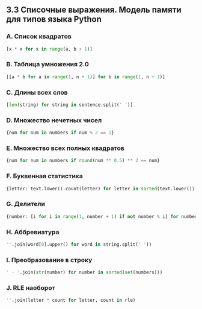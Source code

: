 ## 3.3 Списочные выражения. Модель памяти для типов языка Python

### A. Список квадратов
``` python
[x * x for x in range(a, b + 1)]
```

### B. Таблица умножения 2.0
``` python
[[a * b for a in range(1, n + 1)] for b in range(1, n + 1)]
```

### C. Длины всех слов
``` python
[len(string) for string in sentence.split(' ')]
```

### D. Множество нечетных чисел
``` python
{num for num in numbers if num % 2 == 1}
```

### E. Множество всех полных квадратов
``` python
{num for num in numbers if round(num ** 0.5) ** 2 == num}
```

### F. Буквенная статистика
``` python
{letter: text.lower().count(letter) for letter in sorted(text.lower()) if letter.isalpha()}
```

### G. Делители
``` python
{number: [i for i in range(1, number + 1) if not number % i] for number in numbers}
```

### H. Аббревиатура
``` python
''.join(word[0].upper() for word in string.split(' '))
```

### I. Преобразование в строку
``` python
' - '.join(str(number) for number in sorted(set(numbers)))
```

### J. RLE наоборот
``` python
''.join(letter * count for letter, count in rle)
```
